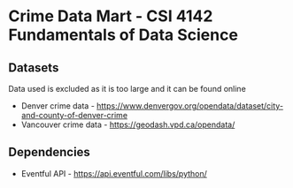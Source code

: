 # Crime Data Mart - CSI 4142 Fundamentals of Data Science

## Datasets 
Data used is excluded as it is too large and it can be found online

- Denver crime data - https://www.denvergov.org/opendata/dataset/city-and-county-of-denver-crime
- Vancouver crime data -  https://geodash.vpd.ca/opendata/

## Dependencies
- Eventful API - https://api.eventful.com/libs/python/
